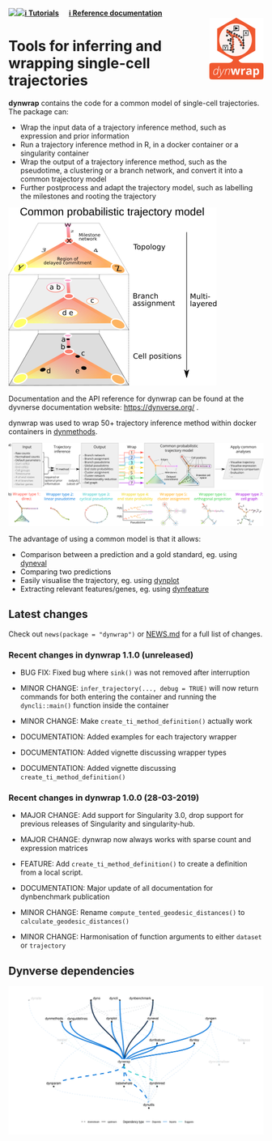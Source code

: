 
<!-- README.md is generated from README.Rmd. Please edit that file -->

<a href="https://travis-ci.org/dynverse/dynwrap"><img src="https://travis-ci.org/dynverse/dynwrap.svg" align="left"></a>
<a href="https://codecov.io/gh/dynverse/dynwrap">
<img src="https://codecov.io/gh/dynverse/dynwrap/branch/master/graph/badge.svg" align="left" /></a>
[**ℹ️ Tutorials**](https://dynverse.org)     [**ℹ️ Reference
documentation**](https://dynverse.org/reference/dynwrap)
<br><img src="man/figures/logo.png" align="right" />

# Tools for inferring and wrapping single-cell trajectories

**dynwrap** contains the code for a common model of single-cell
trajectories. The package can:

  - Wrap the input data of a trajectory inference method, such as
    expression and prior information
  - Run a trajectory inference method in R, in a docker container or a
    singularity container
  - Wrap the output of a trajectory inference method, such as the
    pseudotime, a clustering or a branch network, and convert it into a
    common trajectory model
  - Further postprocess and adapt the trajectory model, such as
    labelling the milestones and rooting the trajectory

![](man/figures/trajectory_model.png)

Documentation and the API reference for dynwrap can be found at the
dyvnerse documentation website: <https://dynverse.org/> .

dynwrap was used to wrap 50+ trajectory inference method within docker
containers in [dynmethods](https://github.com/dynverse/dynmethods).

![](man/figures/overview_wrapping_v3.png)

The advantage of using a common model is that it allows:

  - Comparison between a prediction and a gold standard, eg. using
    [dyneval](https://www.github.com/dynverse/dyneval)
  - Comparing two predictions
  - Easily visualise the trajectory, eg. using
    [dynplot](https://www.github.com/dynverse/dynplot)
  - Extracting relevant features/genes, eg. using
    [dynfeature](https://www.github.com/dynverse/dynfeature)

## Latest changes

Check out `news(package = "dynwrap")` or [NEWS.md](inst/NEWS.md) for a
full list of
changes.

<!-- This section gets automatically generated from inst/NEWS.md, and also generates inst/NEWS -->

### Recent changes in dynwrap 1.1.0 (unreleased)

  - BUG FIX: Fixed bug where `sink()` was not removed after interruption

  - MINOR CHANGE: `infer_trajectory(..., debug = TRUE)` will now return
    commands for both entering the container and running the
    `dyncli::main()` function inside the container

  - MINOR CHANGE: Make `create_ti_method_definition()` actually work

  - DOCUMENTATION: Added examples for each trajectory wrapper

  - DOCUMENTATION: Added vignette discussing wrapper types

  - DOCUMENTATION: Added vignette discussing
    `create_ti_method_definition()`

### Recent changes in dynwrap 1.0.0 (28-03-2019)

  - MAJOR CHANGE: Add support for Singularity 3.0, drop support for
    previous releases of Singularity and singularity-hub.

  - MAJOR CHANGE: dynwrap now always works with sparse count and
    expression matrices

  - FEATURE: Add `create_ti_method_definition()` to create a definition
    from a local script.

  - DOCUMENTATION: Major update of all documentation for dynbenchmark
    publication

  - MINOR CHANGE: Rename `compute_tented_geodesic_distances()` to
    `calculate_geodesic_distances()`

  - MINOR CHANGE: Harmonisation of function arguments to either
    `dataset` or
`trajectory`

## Dynverse dependencies

<!-- Generated by "update_dependency_graphs.R" in the main dynverse repo -->

![](man/figures/dependencies.png)
